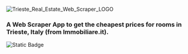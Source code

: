 ![Trieste_Real_Estate_Web_Scraper_LOGO](https://github.com/dendicoding/Trieste-Real-Estate-Web-Scraper/assets/104305762/e5e8aebe-f4dc-4a5c-86a8-e230de708bbc)

### A Web Scraper App to get the cheapest prices for rooms in Trieste, Italy (from Immobiliare.it).
![Static Badge](https://img.shields.io/badge/Language-Python)
